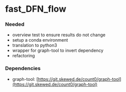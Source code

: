# fast_DFN_flow

### Needed
- overview test to ensure results do not change
- setup a conda environment
- translation to python3
- wrapper for graph-tool to invert dependency
- refactoring

### Dependencies
- graph-tool: [https://git.skewed.de/count0/graph-tool](https://git.skewed.de/count0/graph-tool)
